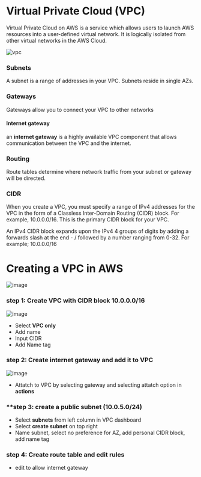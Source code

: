 # Virtual Private Cloud (VPC)

Virtual Private Cloud on AWS is a service which allows users to launch AWS resources into a user-defined virtual network.
It is logically isolated from other virtual networks in the AWS Cloud.

![vpc](https://user-images.githubusercontent.com/110176257/187465102-9c42a65e-3d6a-4dc1-b4c0-165e797c910c.png)


### Subnets
A subnet is a range of addresses in your VPC. Subnets reside in single AZs. 

### Gateways 
Gateways allow you to connect your VPC to other networks
#### Internet gateway
an **internet gateway** is a highly available VPC component that allows communication between the VPC and the internet.

### Routing 
Route tables determine where network traffic from your subnet or gateway will be directed.

### CIDR
When you create a VPC, you must specify a range of IPv4 addresses for the VPC in the form of a Classless Inter-Domain Routing (CIDR) block. For example, 10.0.0.0/16. This is the primary CIDR block for your VPC.

An IPv4 CIDR block expands upon the IPv4 4 groups of digits by adding a forwards slash at the end - / followed by a number ranging from 0-32. For example; 10.0.0.0/16

# Creating a VPC in AWS

![image](https://user-images.githubusercontent.com/110176257/187691095-398ed845-529f-48f2-be0a-dccfe42f4497.png)

### **step 1: Create VPC with CIDR block 10.0.0.0/16**

![image](https://user-images.githubusercontent.com/110176257/187691369-5043e122-2cd2-4885-b1dd-99287e7cf6ac.png)

- Select **VPC only**
- Add name
- Input CIDR
- Add Name tag

### **step 2: Create internet gateway and add it to VPC**
![image](https://user-images.githubusercontent.com/110176257/187691783-9a21c437-d412-4c61-a718-a256e20fa248.png)

- Attatch to VPC by selecting gateway and selecting attatch option in **actions**

### **step 3: create a public subnet (10.0.5.0/24)

- Select **subnets** from left column in VPC dashboard
- Select **create subnet** on top right 
- Name subnet, select no preference for AZ, add personal CIDR block, add name tag

### **step 4: Create route table and edit rules**

- edit to allow internet gateway






